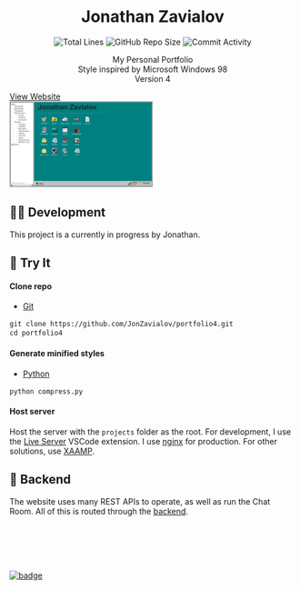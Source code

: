 <h1 align="center">Jonathan Zavialov</h1>

<p align="center">
<img src="https://img.shields.io/tokei/lines/github/JonZavialov/portfolio4?color=lightgray" alt="Total Lines" />
<img src="https://img.shields.io/github/repo-size/JonZavialov/portfolio4?color=lightgray&logo=GitHub" alt="GitHub Repo Size" />
<img src="https://img.shields.io/github/commit-activity/m/JonZavialov/portfolio4?color=lightgray&logo=GitHub" alt="Commit Activity" />
</p>

<p align="center">My Personal Portfolio<br>Style inspired by Microsoft Windows 98<br>Version 4</p>
<a href="https://jonzav.me/">View Website</a>
<br>
<a href="https://jonzav.me/"><img src="https://github.com/JonZavialov/portfolio4/blob/main/project/assets/images/site-shot.png?raw=true"  width="50%" alt="Website Screenshot"></a>

## 👨‍💻 Development

This project is a currently in progress by Jonathan.

## 🧪 Try It

#### Clone repo

- [Git](https://git-scm.com/downloads)

```
git clone https://github.com/JonZavialov/portfolio4.git
cd portfolio4
```

#### Generate minified styles

- [Python](https://www.python.org/downloads/)

```
python compress.py
```

#### Host server

Host the server with the `projects` folder as  the root. For development, I use the [Live Server](https://marketplace.visualstudio.com/items?itemName=ritwickdey.LiveServer) VSCode extension. I use [nginx](https://www.nginx.org/) for production. For other solutions, use [XAAMP](https://www.apachefriends.org/download.html).

## 🧠 Backend

The website uses many REST APIs to operate, as well as run the Chat Room. All of this is routed through the [backend](https://github.com/JonZavialov/backend).

<br><br><br><br>

[![badge](https://github.com/syxanash/awesome-web-desktops/blob/master/88x31.gif?raw=true)](https://github.com/syxanash/awesome-web-desktops)
